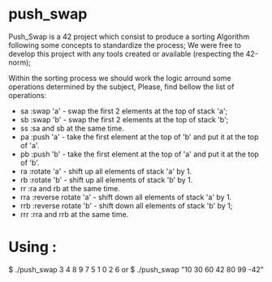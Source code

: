 # push_swap

Push_Swap is a 42 project which consist to produce a sorting Algorithm following some concepts to standardize the process; We were free to develop this project with any tools created or available (respecting the 42-norm);

Within the sorting process we should work the logic arround some operations determined by the subject, Please, find bellow the list of operations:

- sa :swap 'a' - swap the first 2 elements at the top of stack 'a';
- sb :swap 'b' - swap the first 2 elements at the top of stack 'b';
- ss :sa and sb at the same time.
- pa :push 'a' - take the first element at the top of 'b' and put it at the top of 'a'.
- pb :push 'b' - take the first element at the top of 'a' and put it at the top of 'b'.
- ra :rotate 'a' - shift up all elements of stack 'a' by 1.
- rb :rotate 'b' - shift up all elements of stack 'b' by 1.
- rr :ra and rb at the same time.
- rra :reverse rotate 'a' - shift down all elements of stack 'a' by 1.
- rrb :reverse rotate 'b' - shift down all elements of stack 'b' by 1;
- rrr :rra and rrb at the same time.

# Using :

$ ./push_swap 3 4 8 9 7 5 1 0 2 6
or
$ ./push_swap "10 30 60 42 80 99 -42"
